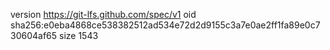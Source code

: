version https://git-lfs.github.com/spec/v1
oid sha256:e0eba4868ce538382512ad534e72d2d9155c3a7e0ae2ff1fa89e0c730604af65
size 1543
